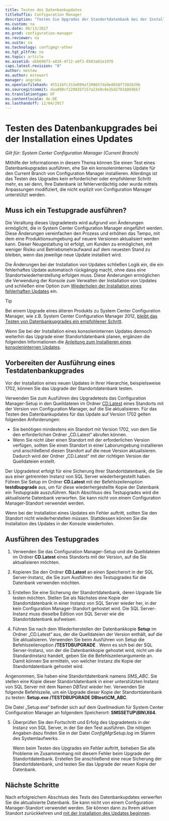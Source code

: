 ```yaml
---
title: Testen des Datenbankupdates
titleSuffix: Configuration Manager
description: "Testen Sie Upgrades der Standortdatenbank bei der Installation von Updates für Configuration Manager."
ms.custom: na
ms.date: 06/13/2017
ms.prod: configuration-manager
ms.reviewer: na
ms.suite: na
ms.technology: configmgr-other
ms.tgt_pltfrm: na
ms.topic: article
ms.assetid: abb696f3-a816-4f12-a9f1-0503a81e1976
caps.latest.revision: "0"
author: mestew
ms.author: mstewart
manager: angrobe
ms.openlocfilehash: 455116fc153e099af298657da9e8038f7202b39b
ms.sourcegitcommit: daa080cf220835f157a23e8c8e2bd2781b869bb7
ms.translationtype: HT
ms.contentlocale: de-DE
ms.lasthandoff: 12/04/2017
---
```

# <a name="test-the-database-upgrade-when-installing-an-update"></a>Testen des Datenbankupgrades bei der Installation eines Updates

*Gilt für: System Center Configuration Manager (Current Branch)*

Mithilfe der Informationen in diesem Thema können Sie einen Test eines Datenbankupgrades ausführen, ehe Sie ein konsoleninternes Update für den Current Branch von Configuration Manager installieren. Allerdings ist das Testen des Upgrades kein erforderlicher oder empfohlener Schritt mehr, es sei denn, Ihre Datenbank ist fehlerverdächtig oder wurde mittels Anpassungen modifiziert, die nicht explizit von Configuration Manager unterstützt werden.

## <a name="do-i-need-to-run-a-test-upgrade"></a>Muss ich ein Testupgrade ausführen?
Die Veraltung dieses Upgradetests wird aufgrund von Änderungen ermöglicht, die in System Center Configuration Manager eingeführt werden. Diese Änderungen vereinfachen den Prozess und erhöhen das Tempo, mit dem eine Produktionsumgebung auf neuere Versionen aktualisiert werden kann. Dieser Neugestaltung ist erfolgt, um Kunden zu ermöglichen, mit weniger Risiko und Betriebsmehraufwand auf dem neuesten Stand zu bleiben, wenn das jeweilige neue Update installiert wird.

Die Änderungen bei der Installation von Updates schließen Logik ein, die ein fehlerhaftes Update automatisch rückgängig macht, ohne dass eine Standortwiederherstellung erfolgen muss. Diese Änderungen ermöglichen die Verwendung der Konsole zum Verwalten der Installation von Updates und schließen eine Option zum [Wiederholen der Installation eines fehlerhaften Updates](/sccm/core/servers/manage/install-in-console-updates#bkmk_retry) ein.

> [!TIP]
> Bei einem Upgrade eines älteren Produkts zu System Center Configuration Manager, wie z.B. System Center Configuration Manager 2012, [bleibt das Testen von Datenbankupgrades ein empfohlener Schritt](/sccm/core/servers/deploy/install/upgrade-to-configuration-manager#a-namebkmktesta-test-the-site-database-upgrade).

Wenn Sie bei der Installation eines konsoleninternen Updates dennoch weiterhin das Upgrade einer Standortdatenbank planen, ergänzen die folgenden Informationen die [Anleitung zum Installieren eines konsoleninternen Updates](/sccm/core/servers/manage/install-in-console-updates#a-namebkmkinstalla-install-in-console-updates).

## <a name="prepare-to-run-a-test-database-upgrade"></a>Vorbereiten der Ausführung eines Testdatenbankupgrades  
Vor der Installation eines neuen Updates in Ihrer Hierarchie, beispielsweise 1702, können Sie das Upgrade der Standortdatenbank testen.

Verwenden Sie zum Ausführen des Upgradetests das Configuration Manager-Setup in den Quelldateien im Ordner [CD.Latest](/sccm/core/servers/manage/the-cd.latest-folder) eines Standorts mit der Version von Configuration Manager, auf die Sie aktualisieren. Für das Testen des Datenbankupdates für das Update auf Version 1702 gelten folgenden Anforderungen:
-   Sie benötigen mindestens ein Standort mit Version 1702, von dem Sie den erforderlichen Ordner „CD.Latest“ abrufen können.
-   Wenn Sie nicht über einen Standort mit der erforderlichen Version verfügen, sollten Sie einen Standort in einer Laborumgebung installieren und anschließend diesen Standort auf die neue Version aktualisieren. Dadurch wird der Ordner „CD.Latest“ mit der richtigen Version der Quelldateien erstellt.

Der Upgradetest erfolgt für eine Sicherung Ihrer Standortdatenbank, die Sie aus einer getrennten Instanz von SQL Server wiederhergestellt haben.  Führen Sie Setup im Ordner **CD.Latest** mit der Befehlszeilenoption **testdbupgrade** aus, um für diese wiederhergestellte Kopie der Datenbank ein Testupgrade auszuführen. Nach Abschluss des Testupgrades wird die aktualisierte Datenbank verworfen. Sie kann nicht von einem Configuration Manager-Standort verwendet werden.

Wenn bei der Installation eines Updates ein Fehler auftritt, sollten Sie den Standort nicht wiederherstellen müssen. Stattdessen können Sie die Installation des Updates in der Konsole wiederholen.

##  <a name="run-the-test-upgrade"></a>Ausführen des Testupgrades    
1.  Verwenden Sie das Configuration Manager-Setup und die Quelldateien im Ordner **CD.Latest** eines Standorts mit der Version, auf die Sie aktualisieren möchten.  

2.  Kopieren Sie den Ordner **CD.Latest** an einen Speicherort in der SQL Server-Instanz, die Sie zum Ausführen des Testupgrades für die Datenbank verwenden möchten.

3.  Erstellen Sie eine Sicherung der Standortdatenbank, deren Upgrade Sie testen möchten. Stellen Sie als Nächstes eine Kopie der Standortdatenbank in einer Instanz von SQL Server wieder her, in der kein Configuration Manager-Standort gehostet wird. Die SQL Server-Instanz muss dieselbe Edition von SQL Server wie die Standortdatenbank aufweisen.  

4.  Führen Sie nach dem Wiederherstellen der Datenbankkopie **Setup** im Ordner „CD.Latest“ aus, der die Quelldateien der Version enthält, auf die Sie aktualisieren. Verwenden Sie beim Ausführen von Setup die Befehlszeilenoption **/TESTDBUPGRADE** . Wenn es sich bei der SQL Server-Instanz, von der die Datenbankkopie gehostet wird, nicht um die Standardinstanz handelt, geben Sie die Befehlszeilenargumente an. Damit können Sie ermitteln, von welcher Instanz die Kopie der Standortdatenbank gehostet wird.   

  Angenommen, Sie haben eine Standortdatenbank namens *SMS_ABC*. Sie stellen eine Kopie dieser Standortdatenbank in einer unterstützten Instanz von SQL Server mit dem Namen *DBTest* wieder her. Verwenden Sie folgende Befehlszeile, um ein Upgrade dieser Kopie der Standortdatenbank zu testen: **Setup.exe /TESTDBUPGRADE DBtest\CM_ABC**.  

  Die Datei „Setup.exe“ befindet sich auf dem Quellmedium für System Center Configuration Manager an folgendem Speicherort: **SMSSETUP\BIN\X64**.  

5.  Überprüfen Sie den Fortschritt und Erfolg des Upgradetests in der Instanz von SQL Server, in der Sie den Test ausführen. Die nötigen Angaben dazu finden Sie in der Datei *ConfigMgrSetup.log* im Stamm des Systemlaufwerks.  

     Wenn beim Testen des Upgrades ein Fehler auftritt, beheben Sie alle Probleme im Zusammenhang mit diesem Fehler beim Upgrade der Standortdatenbank. Erstellen Sie anschließend eine neue Sicherung der Standortdatenbank, und testen Sie das Upgrade der neuen Kopie der Datenbank.  



## <a name="next-steps"></a>Nächste Schritte
Nach erfolgreichem Abschluss des Tests des Datenbankupdates verwerfen Sie die aktualisierte Datenbank. Sie kann nicht von einem Configuration Manager-Standort verwendet werden. Sie können dann zu Ihrem aktiven Standort zurückkehren und [mit der Installation des Updates beginnen](/sccm/core/servers/manage/install-in-console-updates).
